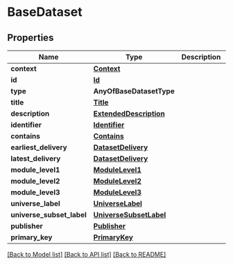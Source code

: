 # BaseDataset

## Properties
Name | Type | Description | Notes
------------ | ------------- | ------------- | -------------
**context** | [**Context**](Context.md) |  | 
**id** | [**Id**](Id.md) |  | 
**type** | **AnyOfBaseDatasetType** |  | 
**title** | [**Title**](Title.md) |  | 
**description** | [**ExtendedDescription**](ExtendedDescription.md) |  | 
**identifier** | [**Identifier**](Identifier.md) |  | 
**contains** | [**Contains**](Contains.md) |  | 
**earliest_delivery** | [**DatasetDelivery**](DatasetDelivery.md) |  | [optional] 
**latest_delivery** | [**DatasetDelivery**](DatasetDelivery.md) |  | [optional] 
**module_level1** | [**ModuleLevel1**](ModuleLevel1.md) |  | [optional] 
**module_level2** | [**ModuleLevel2**](ModuleLevel2.md) |  | [optional] 
**module_level3** | [**ModuleLevel3**](ModuleLevel3.md) |  | [optional] 
**universe_label** | [**UniverseLabel**](UniverseLabel.md) |  | [optional] 
**universe_subset_label** | [**UniverseSubsetLabel**](UniverseSubsetLabel.md) |  | [optional] 
**publisher** | [**Publisher**](Publisher.md) |  | [optional] 
**primary_key** | [**PrimaryKey**](PrimaryKey.md) |  | [optional] 

[[Back to Model list]](../README.md#documentation-for-models) [[Back to API list]](../README.md#documentation-for-api-endpoints) [[Back to README]](../README.md)

